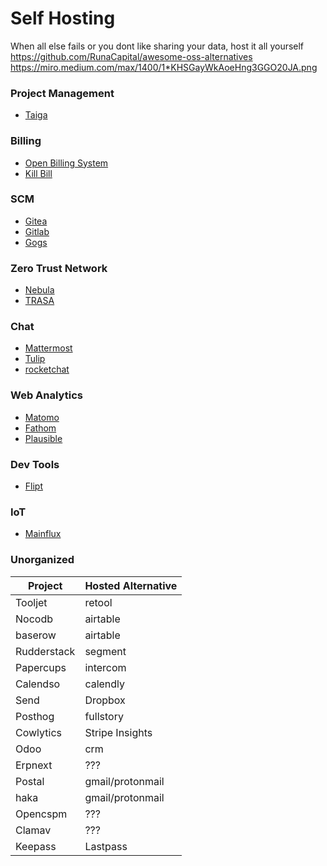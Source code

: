 # Self Hosting

When all else fails or you dont like sharing your data, host it all yourself
https://github.com/RunaCapital/awesome-oss-alternatives
https://miro.medium.com/max/1400/1*KHSGayWkAoeHng3GGO20JA.png

### Project Management 
* [Taiga](https://taiga.io/)

### Billing
* [Open Billing System](https://www.openbillingsystem.com/)
* [Kill Bill](https://killbill.io/)

### SCM
* [Gitea](https://gitea.io)
* [Gitlab](https://gitlab.com/)
* [Gogs](https://gogs.io/)

### Zero Trust Network
* [Nebula](https://github.com/slackhq/nebula)
* [TRASA](https://trasa.io)

### Chat
* [Mattermost](https://mattermost.com/)
* [Tulip](https://www.tulip.com/)
* [rocketchat](https://rocket.chat/)

### Web Analytics
* [Matomo](https://matomo.org/)
* [Fathom](https://usefathom.com/)
* [Plausible](https://plausible.io/)

### Dev Tools
* [Flipt](https://flipt.io/)

### IoT
* [Mainflux](https://www.mainflux.com/)

### Unorganized

| Project | Hosted Alternative |
| ------- | ------------------ |
| Tooljet | retool |
| Nocodb  | airtable |
| baserow | airtable |
| Rudderstack | segment |
| Papercups | intercom |
| Calendso | calendly |
| Send | Dropbox |
| Posthog | fullstory |
| Cowlytics | Stripe Insights |
| Odoo | crm |
| Erpnext | ??? |
| Postal | gmail/protonmail |
| haka | gmail/protonmail |
| Opencspm | ??? |
| Clamav | ??? |
| Keepass | Lastpass | 


